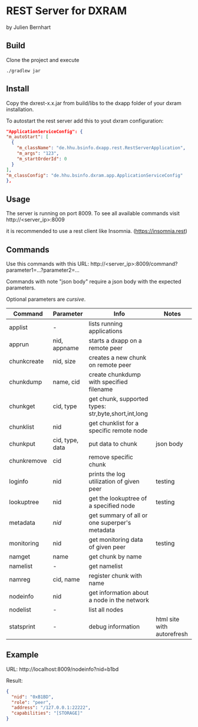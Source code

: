 # REST Server for DXRAM
by Julien Bernhart

## Build
Clone the project and execute

```
./gradlew jar
```

## Install
Copy the dxrest-x.x.jar from build/libs to the dxapp folder of your dxram installation.

To autostart the rest server add this to yout dxram configuration:

```json
"ApplicationServiceConfig": {
"m_autoStart": [
  {
    "m_className": "de.hhu.bsinfo.dxapp.rest.RestServerApplication",
    "m_args": "123",
    "m_startOrderId": 0
  }
],
"m_classConfig": "de.hhu.bsinfo.dxram.app.ApplicationServiceConfig"
},
```

## Usage
The server is running on port 8009. To see all available commands visit http://<server_ip>:8009

it is recommended to use a rest client like Insomnia. (https://insomnia.rest)

## Commands
Use this commands with this URL: http://<server_ip>:8009/command?parameter1=...?parameter2=...

Commands with note "json body" require a json body with the expected parameters.

Optional parameters are *cursive*.

| Command | Parameter | Info | Notes | 
| ------- | --------- | ---- | ---- |
| applist | - | lists running applications |
| apprun | nid, appname | starts a dxapp on a remote peer |
| chunkcreate | nid, size | creates a new chunk on remote peer |
| chunkdump | name, cid | create chunkdump with specified filename |
| chunkget | cid, type | get chunk, supported types: str,byte,short,int,long |
| chunklist | nid | get chunklist for a specific remote node |
| chunkput | cid, type, data | put data to chunk | json body |
| chunkremove | cid | remove specific chunk |
| loginfo | nid | prints the log utilization of given peer | testing |
| lookuptree | nid | get the lookuptree of a specified node | testing |
| metadata | *nid* | get summary of all or one superper's metadata |
| monitoring | nid | get monitoring data of given peer | testing |
| namget | name | get chunk by name |
| namelist | - | get namelist |
| namreg | cid, name | register chunk with name |
| nodeinfo | nid |  get information about a node in the network |
| nodelist | - | list all nodes |
| statsprint | - | debug information | html site with autorefresh |

## Example

URL: http://localhost:8009/nodeinfo?nid=b1bd

Result:

```json
{
  "nid": "0xB1BD",
  "role": "peer",
  "address": "/127.0.0.1:22222",
  "capabilities": "[STORAGE]"
}
```

